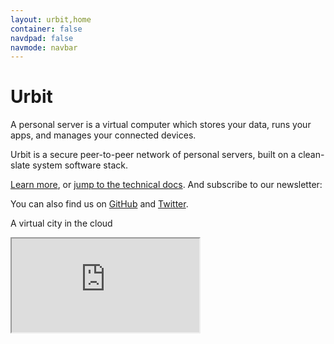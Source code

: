 ```yaml
---
layout: urbit,home
container: false
navdpad: false
navmode: navbar
---
```


<div class="image-fs first">
    <div class="text-container">
        <div class="text">
            <h1><div class="logo"></div>Urbit</h1>
        </div>
    </div>
    <imagepanel src="http://media.urbit.org/site/DSCF8664.jpg" />
</div>
<!-- -->
<div class="container stack">
    <div class="col-md-offset-1 col-md-10 slide-1">
        <p>A personal server is a virtual computer which stores your data, runs your apps, and manages your connected devices.</p>
        <p>Urbit is a secure peer-to-peer network of personal servers, built on a clean-slate system software stack.</p>
        <p><a href="#learn">Learn more</a>, or <a href="/docs">jump to the technical docs</a>.  And subscribe to our newsletter:</p>
        <email dataPath="/submit" submit="Get updates"></email>
        <p class="social">
        You can also find us on
        <a href="https://github.com/urbit/urbit">GitHub</a>&#32;&#32; and <a href="https://twitter.com/urbit">Twitter</a>.
        </p>        
    </div>
</div>
<!-- -->
<div class="image-fs">
    <div class="text-container">
        <div class="text">
            <div class="rect no-header">
            <p>A virtual city in the cloud</p>
            </div>
        </div>
    </div>
    <imagepanel src="http://media.urbit.org/site/DSCF8653.jpg" />
</div>
<!-- -->
<div id="learn"></div>
<div class="container stack six">
    <div class="col-md-10 col-md-offset-1">
        <div class="slide">
          <div class="embed-responsive embed-responsive-16by9">
            <iframe src="https://www.youtube.com/embed/g1qroWiZF90" allowFullScreen="y"/>
          </div>
        </div>
        <!-- -->
        <div class="slide">
            <h1>The path to digital freedom</h1>
            <p>We believe controlling your own data, code and identity is the definition of digital freedom.  We believe everyone needs digital freedom, not just a few hackers.  We believe the only tool needed to solve this problem is a general-purpose server made for human beings.</p>
            <p>Your urbit is your cryptographic identity, personal archive, application platform, and device hub.  It's as easy to manage as an iPhone.</p>
            <p>Read a longer <a href="./posts/overview">overview</a>, or check out our <a href="./posts/principles">beliefs and principles</a>.</p>
        </div>
        <!-- -->
        <div class="slide">
            <h1>A frontier to homestead</h1>
            <div class="pair">
                <div class="image left"><img src="http://media.urbit.org/site/grid.png"/></div>
                <div>
                  <p>In Urbit, network identities are cryptographic property, like Bitcoin.  If Bitcoin is money and Ethereum is law, Urbit is land.</p>
                  <p>Urbit is designed to become a digital republic: a network of individually owned nodes with no central point of control.  Like a well-planned city, the friendly network is decentralized but connected, safe but free.</p>
                  <p>Read more about the <a href="posts/address-space">network architecture</a>.</p>
                </div>
            </div>
        </div>
        <!-- -->
        <div class="slide">
            <h1>A computer that works just for you</h1>
            <div class="pair">
                <div class="image left"><img src="http://media.urbit.org/site/atom.png"/></div>
                <div>
                    <p>Your computer isn't yours unless you can run whatever software you want and switch without losing data.  Imagine if you could replace the Facebook UI, or move your Evernotes to Google Docs.</p>
                    <p>Read more about the Urbit <a href="posts/vision">user experience</a>.</p>
                </div>
            </div>
        </div>
        <!-- -->
        <div class="slide">
            <h1>A clean-slate platform</h1>
            <p>An ordinary person can't manage a Unix server on the Internet.  The Unix-Internet platform was a brilliant system, but it's almost 50 years old.</p>
            <p>Urbit is a new clean-slate, full-stack server.  It's implemented on top of the old platform, but it's a sealed sandbox like the browser. </p>
            <p>Urbit remains young and unstable.  Alas, it's not yet ready for end users.  But it's feature-complete and ready for public development.</p>
            <p>Read more in our <a href="http://media.urbit.org/whitepaper.pdf">whitepaper</a>, <a href="/docs">developer docs</a>, or <a href="posts/roadmap">development roadmap</a>.</p>
        </div>     
    </div>   
</div>
<!-- -->
<div class="image-fs">
<div class="text-container">
    <div class="text">
        <div class="rect no-header">
        <p>Our first public crowdsale was on June 28th 2016.</p>
        <p>To hear about the next one, stay in touch:</p>
        <email dataPath="/submit" submit="Subscribe"></email>
        </div>
    </div>
</div>
<imagepanel src="http://media.urbit.org/site/DSCF8654.jpg" />
</div>
<!-- -->
<div class="container stack last">
    <div class="col-md-4 col-md-offset-1">
        <h2>Concepts</h2>
        <a href="posts/overview">Overview</a>
        <a href="posts/address-space">Address space</a>
        <a href="posts/principles">Beliefs and principles</a>
        <a href="posts/vision">Future</a>
        <a href="posts/roadmap">Roadmap</a>
        <a href="posts/company">Team</a>
    </div>
    <div class="col-md-4">
        <h2>Content</h2>
        <a href="docs">Documentation</a>
        <a href="https://github.com/urbit/urbit">Source</a>
    </div>
</div>
<!-- -->
<div class="footer container">
  <div class="col-md-offset-1 col-md-11">This page was made by Urbit.  Feedback:<a href="mailto:urbit@urbit.org">urbit@urbit.org</a>  <a href="https://twitter.com/urbit">@urbit_</a></div>
</div>

